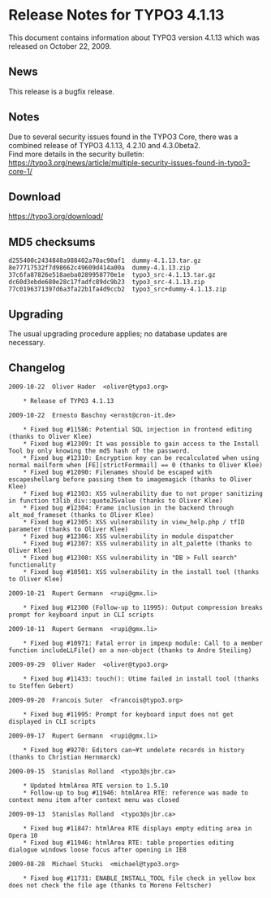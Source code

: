 Release Notes for TYPO3 4.1.13
==============================

This document contains information about TYPO3 version 4.1.13 which was
released on October 22, 2009.

News
----

This release is a bugfix release.

Notes
-----

Due to several security issues found in the TYPO3 Core, there was a
combined release of TYPO3 4.1.13, 4.2.10 and 4.3.0beta2.\
Find more details in the security bulletin:
<https://typo3.org/news/article/multiple-security-issues-found-in-typo3-core-1/>

Download
--------

<https://typo3.org/download/>

MD5 checksums
-------------

    d255400c2434848a988402a70ac90af1  dummy-4.1.13.tar.gz
    8e77717532f7d98662c49609d414a00a  dummy-4.1.13.zip
    37c6fa87826e518aeba0289958770e1e  typo3_src-4.1.13.tar.gz
    dc60d3ebde680e28c17fadfc89dc9b23  typo3_src-4.1.13.zip
    77c0196371397d6a3fa22b1fa4d9ccb2  typo3_src+dummy-4.1.13.zip

Upgrading
---------

The usual upgrading procedure applies; no database updates are
necessary.

Changelog
---------

    2009-10-22  Oliver Hader  <oliver@typo3.org>

        * Release of TYPO3 4.1.13

    2009-10-22  Ernesto Baschny <ernst@cron-it.de>

        * Fixed bug #11586: Potential SQL injection in frontend editing (thanks to Oliver Klee)
        * Fixed bug #12309: It was possible to gain access to the Install Tool by only knowing the md5 hash of the password.
        * Fixed bug #12310: Encryption key can be recalculated when using normal mailform when [FE][strictFormmail] == 0 (thanks to Oliver Klee)
        * Fixed bug #12090: Filenames should be escaped with escapeshellarg before passing them to imagemagick (thanks to Oliver Klee)
        * Fixed bug #12303: XSS vulnerability due to not proper sanitizing in function t3lib_div::quoteJSvalue (thanks to Oliver Klee)
        * Fixed bug #12304: Frame inclusion in the backend through alt_mod_frameset (thanks to Oliver Klee)
        * Fixed bug #12305: XSS vulnerability in view_help.php / tfID parameter (thanks to Oliver Klee)
        * Fixed bug #12306: XSS vulnerability in module dispatcher
        * Fixed bug #12307: XSS vulnerability in alt_palette (thanks to Oliver Klee)
        * Fixed bug #12308: XSS vulnerability in "DB > Full search" functionality
        * Fixed bug #10501: XSS vulnerability in the install tool (thanks to Oliver Klee)

    2009-10-21  Rupert Germann  <rupi@gmx.li>

        * Fixed bug #12300 (Follow-up to 11995): Output compression breaks prompt for keyboard input in CLI scripts

    2009-10-11  Rupert Germann  <rupi@gmx.li>

        * Fixed bug #10971: Fatal error in impexp module: Call to a member function includeLLFile() on a non-object (thanks to Andre Steiling)

    2009-09-29  Oliver Hader  <oliver@typo3.org>

        * Fixed bug #11433: touch(): Utime failed in install tool (thanks to Steffen Gebert)

    2009-09-20  Francois Suter  <francois@typo3.org>

        * Fixed bug #11995: Prompt for keyboard input does not get displayed in CLI scripts

    2009-09-17  Rupert Germann  <rupi@gmx.li>

        * Fixed bug #9270: Editors can¬¥t undelete records in history (thanks to Christian Hernmarck)

    2009-09-15  Stanislas Rolland  <typo3@sjbr.ca>

        * Updated htmlArea RTE version to 1.5.10
        * Follow-up to bug #11946: htmlArea RTE: reference was made to context menu item after context menu was closed

    2009-09-13  Stanislas Rolland  <typo3@sjbr.ca>

        * Fixed bug #11847: htmlArea RTE displays empty editing area in Opera 10
        * Fixed bug #11946: htmlArea RTE: table properties editing dialogue windows loose focus after opening in IE8

    2009-08-28  Michael Stucki  <michael@typo3.org>

        * Fixed bug #11731: ENABLE_INSTALL_TOOL file check in yellow box does not check the file age (thanks to Moreno Feltscher)
